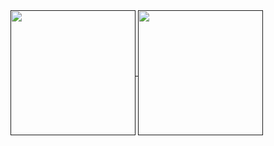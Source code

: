<a href="">
  <img height=200 align="center" src="https://github-readme-stats.vercel.app/api/top-langs/?username=s3raph-x00&theme=dark&layout=compact&bg_color=black" />
</a>

<a href="">
  <img height=200 align="center" src="https://github-readme-stats.vercel.app/api?username=s3raph-x00&theme=dark&rank_icon=percentile&card_width=320&bg_color=black" />
</a>
